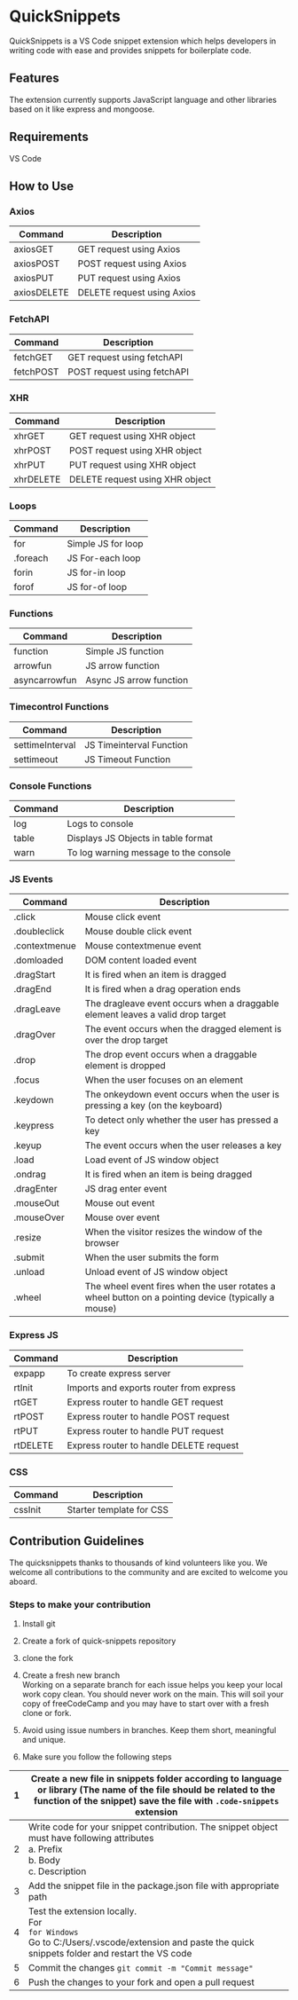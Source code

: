 # QuickSnippets

QuickSnippets is a VS Code snippet extension which helps developers in writing code with ease and provides snippets for boilerplate code.

## Features
The extension currently supports JavaScript language and other libraries based on it like express and mongoose.

## Requirements
VS Code

## How to Use

### Axios

| Command | Description |
| ---- | ---- |
| axiosGET | GET request using Axios |
| axiosPOST | POST request using Axios |
| axiosPUT | PUT request using Axios |
| axiosDELETE | DELETE request using Axios |


### FetchAPI

| Command | Description |
| ---- | ---- |
| fetchGET | GET request using fetchAPI |
| fetchPOST | POST request using fetchAPI |

### XHR

| Command | Description |
| ---- | ---- |
| xhrGET | GET request using XHR object |
| xhrPOST | POST request using XHR object |
| xhrPUT | PUT request using XHR object |
| xhrDELETE | DELETE request using XHR object |

### Loops

| Command | Description |
| ---- | ---- |
| for | Simple JS for loop |
| .foreach | JS For-each loop |
| forin | JS for-in loop |
| forof | JS for-of loop |


### Functions

| Command | Description |
| ---- | ---- |
| function | Simple JS function |
| arrowfun | JS arrow function |
| asyncarrowfun | Async JS arrow function |


### Timecontrol Functions

| Command | Description |
| ---- | ---- |
| settimeInterval | JS Timeinterval Function |
| settimeout | JS Timeout Function |


### Console Functions

| Command | Description |
| ---- | ---- |
| log | Logs to console |
| table | Displays JS Objects in table format |
| warn | To log warning message to the console |


### JS Events

| Command | Description |
| ---- | ---- |
| .click | Mouse click event |
| .doubleclick | Mouse double click event |
| .contextmenue | Mouse contextmenue event |
| .domloaded | DOM content loaded event |
| .dragStart | It is fired when an item is dragged |
| .dragEnd | It is fired when a drag operation ends |
| .dragLeave | The dragleave event occurs when a draggable element  leaves a valid drop target |
| .dragOver | The event occurs when the dragged element is over the drop target |
| .drop | The drop event occurs when a draggable element is dropped |
| .focus | When the user focuses on an element |
| .keydown | The onkeydown event occurs when the user is pressing a key (on the keyboard) |
| .keypress | To detect only whether the user has pressed a key |
| .keyup | The event occurs when the user releases a key |
| .load | Load event of JS window object |
| .ondrag | It is fired when an item is being dragged |
| .dragEnter | JS drag enter event |
| .mouseOut | Mouse out event |
| .mouseOver | Mouse over event |
| .resize | When the visitor resizes the window of the browser |
| .submit | When the user submits the form |
| .unload | Unload event of JS window object |
| .wheel | The wheel event fires when the user rotates a wheel button on a pointing device (typically a mouse) |

### Express JS

| Command | Description |
| ---- | ---- |
| expapp | To create express server |
| rtInit | Imports and exports router from express |
| rtGET | Express router to handle GET request |
| rtPOST | Express router to handle POST request |
| rtPUT | Express router to handle PUT request |
| rtDELETE | Express router to handle DELETE request |


### CSS


| Command | Description |
| ---- | ---- |
| cssInit | Starter template for CSS |


## Contribution Guidelines

The quicksnippets thanks to thousands of kind volunteers like you. We welcome all contributions to the community and are excited to welcome you aboard.

### Steps to make your contribution

1. Install git

2. Create a fork of quick-snippets repository

3. clone the fork

4. Create a fresh new branch\
    Working on a separate branch for each issue helps you keep your local work copy clean. You should never work on the main. This will soil your copy of freeCodeCamp and you may have to start over with a fresh clone or fork.

5. Avoid using issue numbers in branches. Keep them short, meaningful and unique.

6. Make sure you follow the following steps

| 1 | Create a new file in snippets folder according to language or library (The name of the file should be related to the function of the snippet) save the file with <code>.code-snippets</code> extension |
| ----- | ----- |
| 2 | Write code for your snippet contribution. The snippet object must have following attributes <br> a. Prefix <br> b. Body <br> c. Description|
| 3 | Add the snippet file in the package.json file with appropriate path |
| 4 | Test the extension locally. <br> For <br><code>for Windows</code> <br>Go to C:/Users/.vscode/extension and paste the  quick snippets folder and restart the VS code |
| 5 | Commit the changes <code>git commit -m "Commit message" </code> |
| 6 | Push the changes to your fork and open a pull request |

